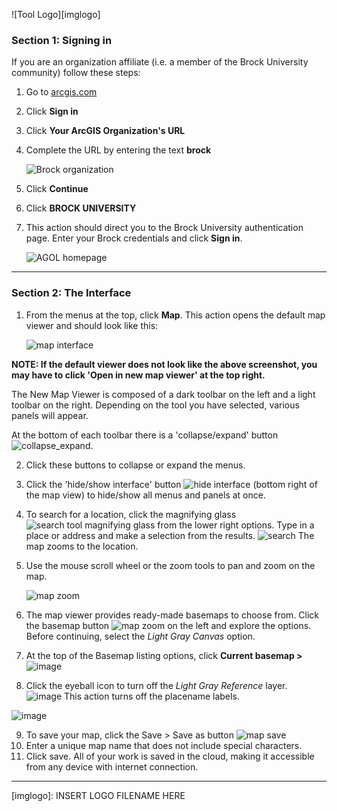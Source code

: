 ![Tool Logo][imglogo]

### Section 1: Signing in  

If you are an organization affiliate (i.e. a member of the Brock University community) follow these steps:  

1. Go to [arcgis.com](https://arcgis.com)    
2. Click **Sign in** 
3. Click **Your ArcGIS Organization's URL**  
4. Complete the URL by entering the text **brock**  

    ![Brock organization](./Intro-to-AGOL-images/agol01.jpg)  

5. Click **Continue**
6. Click **BROCK UNIVERSITY**    
7. This action should direct you to the Brock University authentication page. Enter your Brock credentials and click **Sign in**.  

    ![AGOL homepage](./Intro-to-AGOL-images/agol02.jpg)  
    
---

### Section 2: The Interface  

1. From the menus at the top, click **Map**. This action opens the default map viewer and should look like this:  

    ![map interface](./Intro-to-AGOL-images/agol03.jpg)  
    
**NOTE: If the default viewer does not look like the above screenshot, you may have to click 'Open in new map viewer' at the top right.**

The New Map Viewer is composed of a dark toolbar on the left and a light toolbar on the right. Depending on the tool you have selected, various panels will appear.  

At the bottom of each toolbar there is a 'collapse/expand' button ![collapse_expand](./Intro-to-AGOL-images/agol04.jpg). 

2. Click these buttons to collapse or expand the menus.  
3. Click the 'hide/show interface' button ![hide interface](./Intro-to-AGOL-images/agol05.jpg) (bottom right of the map view) to hide/show all menus and panels at once.  
4. To search for a location, click the magnifying glass ![search tool magnifying glass](https://user-images.githubusercontent.com/45638590/235160670-63d561d6-3570-47f4-af38-b3ab24c5963c.png)
 from the lower right options. Type in a place or address and make a selection from the results. ![search](./Intro-to-AGOL-images/agol07.jpg) The map zooms to the location.  
5. Use the mouse scroll wheel or the zoom tools to pan and zoom on the map.

    ![map zoom](./Intro-to-AGOL-images/agol08.jpg)  
    
6. The map viewer provides ready-made basemaps to choose from. Click the basemap button ![map zoom](./Intro-to-AGOL-images/agol09.jpg) on the left and explore the options. Before continuing, select the *Light Gray Canvas* option.  
7. At the top of the Basemap listing options, click **Current basemap >**  
    ![image](https://user-images.githubusercontent.com/45638590/167661335-208b5274-d2a0-486c-9d38-53e9bed3f426.png)
8. Click the eyeball icon to turn off the *Light Gray Reference* layer.  
   ![image](https://user-images.githubusercontent.com/45638590/167661677-554c9784-d6f0-4679-8282-bfab3d799d9b.png)
   This action turns off the placename labels.

![image](https://user-images.githubusercontent.com/45638590/167662115-387d0255-a598-4264-9da9-7823f56d6636.png) 
    
9. To save your map, click the Save > Save as button ![map save](./Intro-to-AGOL-images/agol10.jpg)  
10. Enter a unique map name that does not include special characters. 
11. Click save. All of your work is saved in the cloud, making it accessible from any device with internet connection.  

---








<!--- Please use reference style images so that it is easier to update pictures later --->

[imglogo]: INSERT LOGO FILENAME HERE

